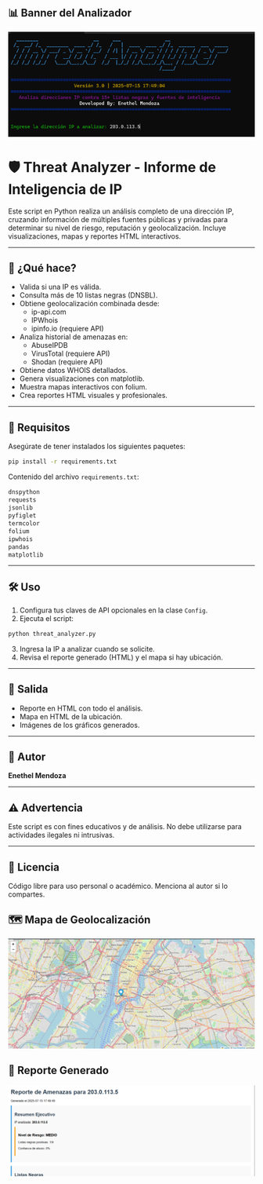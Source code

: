 ## 📊 Banner del Analizador
![Banner](1.png)


# 🛡️ Threat Analyzer - Informe de Inteligencia de IP

Este script en Python realiza un análisis completo de una dirección IP, cruzando información de múltiples fuentes públicas y privadas para determinar su nivel de riesgo, reputación y geolocalización. Incluye visualizaciones, mapas y reportes HTML interactivos.

---

## 📌 ¿Qué hace?

- Valida si una IP es válida.
- Consulta más de 10 listas negras (DNSBL).
- Obtiene geolocalización combinada desde:
  - ip-api.com
  - IPWhois
  - ipinfo.io (requiere API)
- Analiza historial de amenazas en:
  - AbuseIPDB
  - VirusTotal (requiere API)
  - Shodan (requiere API)
- Obtiene datos WHOIS detallados.
- Genera visualizaciones con matplotlib.
- Muestra mapas interactivos con folium.
- Crea reportes HTML visuales y profesionales.

---

## 🧰 Requisitos

Asegúrate de tener instalados los siguientes paquetes:

```bash
pip install -r requirements.txt
```

Contenido del archivo `requirements.txt`:

```
dnspython
requests
jsonlib
pyfiglet
termcolor
folium
ipwhois
pandas
matplotlib
```

---

## 🛠️ Uso

1. Configura tus claves de API opcionales en la clase `Config`.
2. Ejecuta el script:
```bash
python threat_analyzer.py
```
3. Ingresa la IP a analizar cuando se solicite.
4. Revisa el reporte generado (HTML) y el mapa si hay ubicación.

---

## 📂 Salida

- Reporte en HTML con todo el análisis.
- Mapa en HTML de la ubicación.
- Imágenes de los gráficos generados.

---

## 👤 Autor

**Enethel Mendoza**

---

## ⚠️ Advertencia

Este script es con fines educativos y de análisis. No debe utilizarse para actividades ilegales ni intrusivas.

---

## 📝 Licencia

Código libre para uso personal o académico. Menciona al autor si lo compartes.


## 🗺️ Mapa de Geolocalización
![Mapa](2.png)

## 📝 Reporte Generado
![Reporte](3.png)